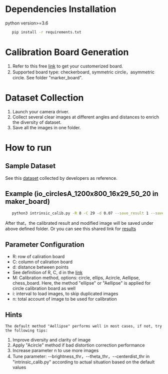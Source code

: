 # Dependencies Installation
python version>=3.6
```bash
   pip install -r requirements.txt
```

# Calibration Board Generation
1. Refer to this free [link](https://calib.io/pages/camera-calibration-pattern-generator) to get your customerized board.
2. Supported board type: checkerboard, symmetric circle，asymmetric circle. See folder "marker_board".

# Dataset Collection
1. Launch your camera driver.
2. Collect several clear images at different angles and distances to enrich the diversity of dataset.
3. Save all the images in one folder.

# How to run
## Sample Dataset
See this [dataset](https://drive.google.com/drive/folders/1nM08yXUDFryCs7eShVZ35Z7AwhDIhZ2r) collected by developers as reference.

## Example (io_circlesA_1200x800_16x29_50_20 in maker_board)
```bash
   python3 intrinsic_calib.py -R 8 -C 29 -d 0.07 --save_result 1 --save_folder "your save path" --calib_folder "your sample path" -M "Aellipse" -i 2 -n 10
```
   After that，the calibrated result and modified image will be saved under above defined folder. Or you can see this shared link for [results](https://drive.google.com/drive/folders/1enVisQlP5RM6B48CfU72x6_6WSWDeOsA)
   
## Parameter Configuration
- R: row of caliration board
- C: column of caliration board
- d: distance between points
- See definition of R, C, d in the [link](https://docs.opencv.org/4.x/dc/dbb/tutorial_py_calibration.html)
- M: Calibration method, options: circle, ellips, Acircle, Aellipse, chess_board. Here, the method "ellipse" or "Aellipse" is applied for circle calibration board as well
- i: interval to load images, to skip duplicated images
- n: total account of image to be used for calibration
 
## Hints 
    The default method "Aellipse" performs well in most cases, if not, try the following tips:
   1. Improve diversity and clarity of image
   2. Apply "Acircle" method if bad distortion correction performance 
   3. Increase parameter n to use more images
   4. Tune parameter: --brightness_thr，--theta_thr，--centerdist_thr in "intrinsic_calib.py" according to actual situation based on the default values

